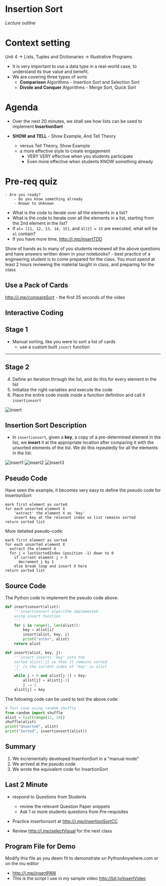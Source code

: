 
# Insertion Sort 
_Lecture outline_

# Context setting 
Unit 4 -> Lists, Tuples and Dictionaries -> Illustrative Programs
  - It is very important to use a data type in a real-world case, to understand its true value and benefit. 
  - We are covering three types of sorts 
	 - **Comparison** Algorithms - Insertion Sort and Selection Sort 
	 - **Divide and Conquer** Algorithms - Merge Sort, Quick Sort
  

# Agenda 
- Over the next 20 minutes, we shall see how lists can be used to implement **InsertionSort**

- **SHOW and TELL**  - Show Example, And Tell Theory 
	- versus Tell Theory, Show Example 
	- a more effective style to create engagement 
		- VERY VERY effective when you students participate
		- Even more effective when students KNOW something already

# Pre-req quiz 
	- Are you ready?
		- Do you know something already 
		- Known to Unknown

 - What is the code to iterate over all the elements in a list?
 - What is the code to iterate over all the elements in a list, starting from the 2nd element in the list? 
 - If `al= [11, 12, 13, 14, 15]`, and `al[2] = 15` are executed, what will be `al` contain? 
 - If you have more time, http://j.mp/insertTDD

Show of hands as to many of you students reviewed all the above questions and have answers written down in your notebooks? 
	- best practice of a engineering student is to come prepared for the class. You must spend at least 2 hours reviewing the material taught in class, and preparing for the class 

## Use a Pack of Cards
http://j.mp/compareSort - the first 35 seconds of the video 

## Interactive Coding

## Stage 1
  - Manual sorting, like you were to sort a list of cards
	  - use a custom built `insort` function

---

## Stage 2
4. Define an iteration through the list, and do this for every element in the list 
5. Initialize the right variables and execute the code
6. Place the entire code inside inside a function definition and call it `insertionsort` 

![insert](http://bit.ly/insertionSortPNG)

## Insertion Sort Description 

-  In `insertionsort`, given a **key**, a copy of a pre-determined element in the list, we  **insert** it at the appropriate location after comparing it with the unsorted elements of the list. We do this repeatedly for all the elements in the list.


![insert1](http://j.mp/insert1PNG)
![insert2](http://j.mp/insert2PNG)
![insert3](http://j.mp/insert3PNG)



## Pseudo Code 

Have seen the example, it becomes very easy to define the pseudo code for InsertionSort 

	mark first element as sorted
	for each unsorted element X
		'extract' the element X as 'key'
		insert key at the relevant index so list remains sorted
	return sorted list 


More detailed pseudo-code: 

	mark first element as sorted
	for each unsorted element X
	  extract the element X
	  for j = lastSortedIndex (position -1) down to 0
	    if current element j > X
	      decrement j by 1 
	    else break loop and insert X here
    return sorted list
   
	
## Source Code
The Python code to implement the pseudo code above:


```python
def insertionsort(alist): 
    '''insertionsort algorithm implemented 
    using insort function 
    ''' 
    for i in range(1, len(alist)): 
        key = alist[i]
        insort(alist, key, i)
        print("inter", alist)
    return alist

def insort(alist, key, j): 
    '''insort inserts 'key' into the 
    sorted alist[:j] so that it remains sorted 
    'j' is the current index of 'key' in alist 
    ''' 
    while j > 0 and alist[j-1] > key: 
        alist[j] = alist[j-1] 
        j -= 1 
    alist[j] = key
```

The following code can be used to test the above code:
```python
# Test case using random shuffle
from random import shuffle 
alist = list(range(11, 19))
shuffle(alist)
print("Unsorted", alist)
print("Sorted", insertionsort(alist))
```

## Summary
1. We incrementally developed InsertionSort in a "manual mode" 
2. We arrived at the pseudo code 
3. We wrote the equivalent code for InsertionSort 


## Last 2 Minute 

 - respond to Questions from Students 
	 - review the relevant Question Paper snippets
	 - Ask 1 or more students questions from Pre-requisites
  
 - Practice insertionsort at http://j.mp/insertionSortCC   
 - Review http://j.mp/selectVisual for the next class 

## Program File for Demo

Modify this file as you deem fit to demonstrate on PythonAnywhere.com or on the mu editor
  - http://j.mp/insertPAW
  - This is the script I use in my sample video http://bit.ly/insertVideo


<!--stackedit_data:
eyJoaXN0b3J5IjpbLTMxMDYzMjc0OSwxMzUwODYyMjE5LC01ND
M2ODU4NzEsMTkxMzk1MDcsLTEzMjMyODY4NjddfQ==
-->